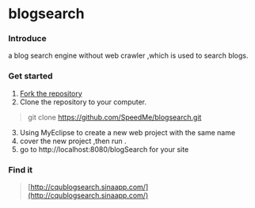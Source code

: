 blogsearch
==========

### Introduce
a blog search engine without web crawler ,which is used to search blogs.

### Get started
1. [Fork the repository](https://github.com/SpeedMe/blogsearch/fork)
2. Clone the repository to your computer.
> git clone https://github.com/SpeedMe/blogsearch.git
3. Using MyEclipse to create a new web project with the same name
4. cover the new project ,then run .
5. go to http://localhost:8080/blogSearch for your site

### Find it 
> [http://cqublogsearch.sinaapp.com/](http://cqublogsearch.sinaapp.com/)

